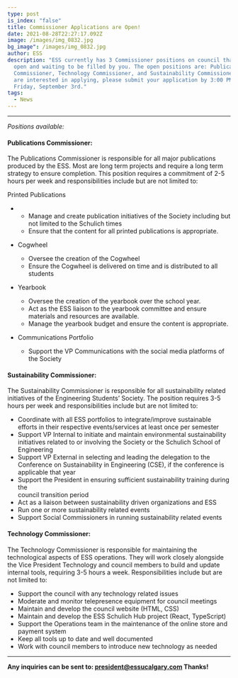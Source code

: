 ```yaml
---
type: post
is_index: "false"
title: Commissioner Applications are Open!
date: 2021-08-28T22:27:17.092Z
image: /images/img_0832.jpg
bg_image": /images/img_0832.jpg
author: ESS
description: "ESS currently has 3 Commissioner positions on council that are
  open and waiting to be filled by you. The open positions are: Publications
  Commissioner, Technology Commissioner, and Sustainability Commissioner. If you
  are interested in applying, please submit your application by 3:00 PM MST on
  Friday, September 3rd."
tags:
  - News
---
```



- - -

*Positions available:*

#### **Publications Commissioner:**

The Publications Commissioner is responsible for all major publications produced by the ESS. Most are long term projects and require a long term strategy to ensure completion. This position requires a commitment of 2-5 hours per week and responsibilities include but are not limited to:

Printed Publications

* * Manage and create publication initiatives of the Society including but not limited to the Schulich times
  * Ensure that the content for all printed publications is appropriate.
* Cogwheel 

  * Oversee the creation of the Cogwheel
  * Ensure the Cogwheel is delivered on time and is distributed to all students 
* Yearbook

  * Oversee the creation of the yearbook over the school year.
  * Act as the ESS liaison to the yearbook committee and ensure materials and resources are available.
  * Manage the yearbook budget and ensure the content is appropriate.
* Communications Portfolio

  * Support the VP Communications with the social media platforms of the Society

#### **Sustainability Commissioner:**

The Sustainability Commissioner is responsible for all sustainability related initiatives of the Engineering Students’ Society. The position requires 3-5 hours per week and responsibilities include but are not limited to:

* Coordinate with all ESS portfolios to integrate/improve sustainable efforts in their respective events/services at least once per semester
* Support VP Internal to initiate and maintain environmental sustainability\
  initiatives related to or involving the Society or the Schulich School of\
  Engineering
* Support VP External in selecting and leading the delegation to the\
  Conference on Sustainability in Engineering (CSE), if the conference is applicable that year
* Support the President in ensuring sufficient sustainability training during the\
  council transition period
* Act as a liaison between sustainability driven organizations and ESS
* Run one or more sustainability related events
* Support Social Commissioners in running sustainability related events

#### **Technology Commissioner:**

The Technology Commissioner is responsible for maintaining the technological aspects of ESS operations. They will work closely alongside the Vice President Technology and council members to build and update internal tools, requiring 3-5 hours a week. Responsibilities include but are not limited to:

* Support the council with any technology related issues 
* Moderate and monitor telepresence equipment for council meetings
* Maintain and develop the council website (HTML, CSS)
* Maintain and develop the ESS Schulich Hub project (React, TypeScript)
* Support the Operations team in the maintenance of the online store and payment system
* Keep all tools up to date and well documented
* Work with council members to introduce new technology as needed

- - -

**Any inquiries can be sent to: [president@essucalgary.com](mailto:president@essucalgary.com) Thanks!**